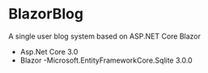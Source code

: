 # BlazorBlog
A single user blog system based on ASP.NET Core Blazor
- Asp.Net Core 3.0
- Blazor
-Microsoft.EntityFrameworkCore.Sqlite 3.0.0
